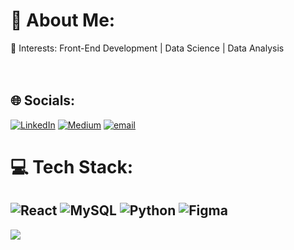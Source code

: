 # 💫 About Me:
🌱 Interests: 
Front-End Development | Data Science | Data Analysis<br><br><br>

## 🌐 Socials:
[![LinkedIn](https://img.shields.io/badge/LinkedIn-%230077B5.svg?logo=linkedin&logoColor=white)](https://linkedin.com/in/amirahzubaidi) [![Medium](https://img.shields.io/badge/Medium-12100E?logo=medium&logoColor=white)](https://medium.com/@amirah.zubaidi) [![email](https://img.shields.io/badge/Email-D14836?logo=gmail&logoColor=white)](mailto:amirah.zubaidi1308@gmail.com) 

# 💻 Tech Stack:
![React](https://img.shields.io/badge/react-%2320232a.svg?style=for-the-badge&logo=react&logoColor=%2361DAFB) ![MySQL](https://img.shields.io/badge/mysql-4479A1.svg?style=for-the-badge&logo=mysql&logoColor=white) ![Python](https://img.shields.io/badge/python-3670A0?style=for-the-badge&logo=python&logoColor=ffdd54) ![Figma](https://img.shields.io/badge/figma-%23F24E1E.svg?style=for-the-badge&logo=figma&logoColor=white)
---
[![](https://visitcount.itsvg.in/api?id=amirahzubaidi&icon=0&color=0)](https://visitcount.itsvg.in)

<!-- Proudly created with GPRM ( https://gprm.itsvg.in ) -->


